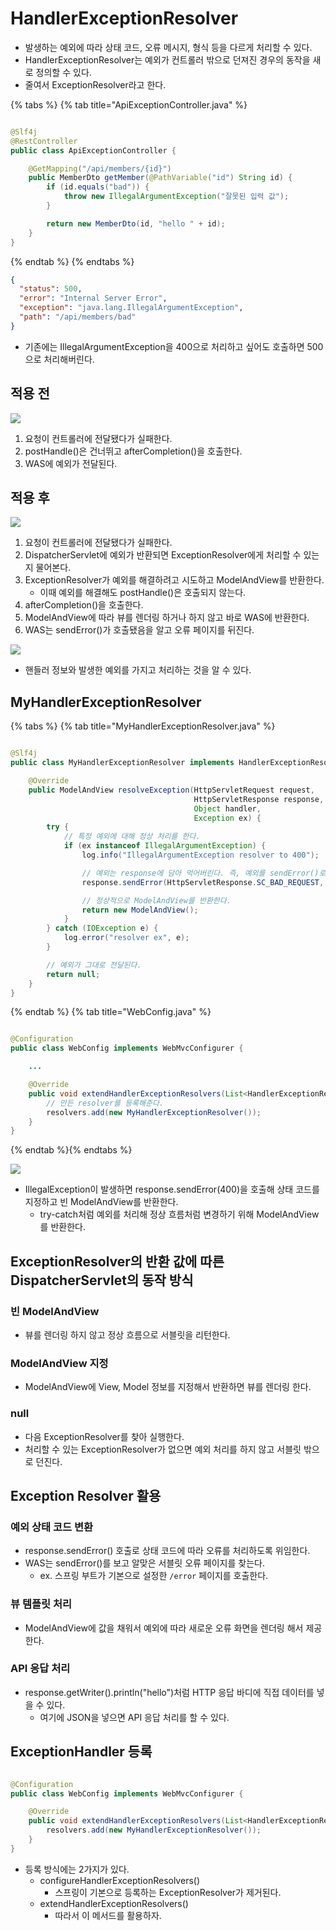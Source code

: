 # HandlerExceptionResolver

- 발생하는 예외에 따라 상태 코드, 오류 메시지, 형식 등을 다르게 처리할 수 있다.
- HandlerExceptionResolver는 예외가 컨트롤러 밖으로 던져진 경우의 동작을 새로 정의할 수 있다.
- 줄여서 ExceptionResolver라고 한다.

{% tabs %} {% tab title="ApiExceptionController.java" %}

```java

@Slf4j
@RestController
public class ApiExceptionController {

    @GetMapping("/api/members/{id}")
    public MemberDto getMember(@PathVariable("id") String id) {
        if (id.equals("bad")) {
            throw new IllegalArgumentException("잘못된 입력 값");
        }

        return new MemberDto(id, "hello " + id);
    }
}
```

{% endtab %} {% endtabs %}

```json
{
  "status": 500,
  "error": "Internal Server Error",
  "exception": "java.lang.IllegalArgumentException",
  "path": "/api/members/bad"
}
```

- 기존에는 IllegalArgumentException을 400으로 처리하고 싶어도 호출하면 500으로 처리해버린다.

## 적용 전

![](../../.gitbook/assets/kimyounghan-spring-mvc/13/screenshot%202022-03-26%20오후%2012.34.53.png)

1. 요청이 컨트롤러에 전달됐다가 실패한다.
2. postHandle()은 건너뛰고 afterCompletion()을 호출한다.
3. WAS에 예외가 전달된다.

## 적용 후

![](../../.gitbook/assets/kimyounghan-spring-mvc/13/screenshot%202022-03-26%20오후%2012.35.01.png)

1. 요청이 컨트롤러에 전달됐다가 실패한다.
2. DispatcherServlet에 예외가 반환되면 ExceptionResolver에게 처리할 수 있는지 물어본다.
3. ExceptionResolver가 예외를 해결하려고 시도하고 ModelAndView를 반환한다.
    - 이때 예외를 해결해도 postHandle()은 호출되지 않는다.
4. afterCompletion()을 호출한다.
5. ModelAndView에 따라 뷰를 렌더링 하거나 하지 않고 바로 WAS에 반환한다.
6. WAS는 sendError()가 호출됐음을 알고 오류 페이지를 뒤진다.

![](../../.gitbook/assets/kimyounghan-spring-mvc/13/screenshot%202022-03-26%20오후%2012.40.33.png)

- 핸들러 정보와 발생한 예외를 가지고 처리하는 것을 알 수 있다.

## MyHandlerExceptionResolver

{% tabs %} {% tab title="MyHandlerExceptionResolver.java" %}

```java

@Slf4j
public class MyHandlerExceptionResolver implements HandlerExceptionResolver {

    @Override
    public ModelAndView resolveException(HttpServletRequest request,
                                         HttpServletResponse response,
                                         Object handler,
                                         Exception ex) {
        try {
            // 특정 예외에 대해 정상 처리를 한다.
            if (ex instanceof IllegalArgumentException) {
                log.info("IllegalArgumentException resolver to 400");

                // 예외는 response에 담아 먹어버린다. 즉, 예외를 sendError()로 바꿔치기 한다.
                response.sendError(HttpServletResponse.SC_BAD_REQUEST, ex.getMessage());

                // 정상적으로 ModelAndView를 반환한다.
                return new ModelAndView();
            }
        } catch (IOException e) {
            log.error("resolver ex", e);
        }

        // 예외가 그대로 전달된다.
        return null;
    }
}
```

{% endtab %} {% tab title="WebConfig.java" %}

```java

@Configuration
public class WebConfig implements WebMvcConfigurer {

    ...

    @Override
    public void extendHandlerExceptionResolvers(List<HandlerExceptionResolver> resolvers) {
        // 만든 resolver를 등록해준다.
        resolvers.add(new MyHandlerExceptionResolver());
    }
}
```

{% endtab %}{% endtabs %}

![](../../.gitbook/assets/kimyounghan-spring-mvc/13/screenshot%202022-03-26%20오후%2012.48.34.png)

- IllegalException이 발생하면 response.sendError(400)을 호출해 상태 코드를 지정하고 빈 ModelAndView를 반환한다.
    - try-catch처럼 예외를 처리해 정상 흐름처럼 변경하기 위해 ModelAndView를 반환한다.

## ExceptionResolver의 반환 값에 따른 DispatcherServlet의 동작 방식

### 빈 ModelAndView

- 뷰를 렌더링 하지 않고 정상 흐름으로 서블릿을 리턴한다.

### ModelAndView 지정

- ModelAndView에 View, Model 정보를 지정해서 반환하면 뷰를 렌더링 한다.

### null

- 다음 ExceptionResolver를 찾아 실행한다.
- 처리할 수 있는 ExceptionResolver가 없으면 예외 처리를 하지 않고 서블릿 밖으로 던진다.

## Exception Resolver 활용

### 예외 상태 코드 변환

- response.sendError() 호출로 상태 코드에 따라 오류를 처리하도록 위임한다.
- WAS는 sendError()를 보고 알맞은 서블릿 오류 페이지를 찾는다.
    - ex. 스프링 부트가 기본으로 설정한 `/error` 페이지를 호출한다.

### 뷰 템플릿 처리

- ModelAndView에 값을 채워서 예외에 따라 새로운 오류 화면을 렌더링 해서 제공한다.

### API 응답 처리

- response.getWriter().println("hello")처럼 HTTP 응답 바디에 직접 데이터를 넣을 수 있다.
    - 여기에 JSON을 넣으면 API 응답 처리를 할 수 있다.

## ExceptionHandler 등록

```java

@Configuration
public class WebConfig implements WebMvcConfigurer {

    @Override
    public void extendHandlerExceptionResolvers(List<HandlerExceptionResolver> resolvers) {
        resolvers.add(new MyHandlerExceptionResolver());
    }
}
```

- 등록 방식에는 2가지가 있다.
    - configureHandlerExceptionResolvers()
        - 스프링이 기본으로 등록하는 ExceptionResolver가 제거된다.
    - extendHandlerExceptionResolvers()
        - 따라서 이 메서드를 활용하자.
